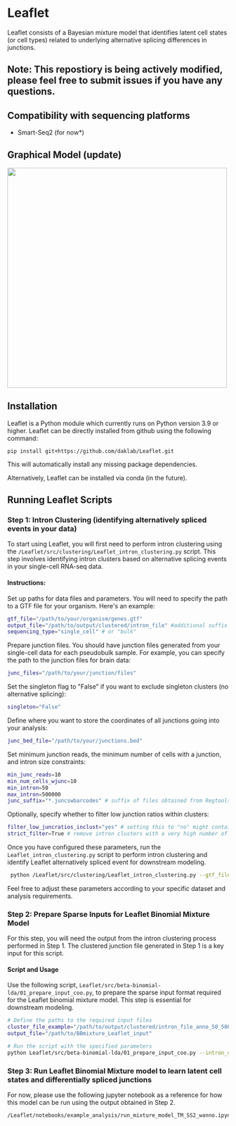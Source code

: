# Leaflet

Leaflet consists of a Bayesian mixture model that identifies latent cell states (or cell types) related to underlying alternative splicing differences in junctions. 

## Note: This repostiory is being actively modified, please feel free to submit issues if you have any questions.

## Compatibility with sequencing platforms 

- Smart-Seq2 (for now*)

## Graphical Model (update)
<img src="https://github.com/daklab/Leaflet/assets/23510936/3e147ba5-7ee8-47ae-b84c-5e99e0551acf" width="500">

## Installation

Leaflet is a Python module which currently runs on Python version 3.9 or higher. Leaflet can be directly installed from github using the following command:

```pip install git+https://github.com/daklab/Leaflet.git``` 

This will automatically install any missing package dependencies.

Alternatively, Leaflet can be installed via conda (in the future). 

## Running Leaflet Scripts

### Step 1: Intron Clustering (identifying alternatively spliced events in your data)

To start using Leaflet, you will first need to perform intron clustering using the `/Leaflet/src/clustering/Leaflet_intron_clustering.py` script. This step involves identifying intron clusters based on alternative splicing events in your single-cell RNA-seq data.

#### Instructions:

Set up paths for data files and parameters. You will need to specify the path to a GTF file for your organism. Here's an example:

```bash
gtf_file="/path/to/your/organism/genes.gtf"
output_file="/path/to/output/clustered/intron_file" #additional suffix will be added with params used
sequencing_type="single_cell" # or "bulk"
```
Prepare junction files. You should have junction files generated from your single-cell data for each pseudobulk sample. For example, you can specify the path to the junction files for brain data:

```bash
junc_files="/path/to/your/junction/files"
```   

Set the singleton flag to "False" if you want to exclude singleton clusters (no alternative splicing):

```bash
singleton="False"
```

Define where you want to store the coordinates of all junctions going into your analysis:

```bash
junc_bed_file="/path/to/your/junctions.bed"
```

Set minimum junction reads, the minimum number of cells with a junction, and intron size constraints:

```bash
min_junc_reads=10
min_num_cells_wjunc=10
min_intron=50
max_intron=500000
junc_suffix="*.juncswbarcodes" # suffix of files obtained from Regtools (make sure to append barcodes to extracted junctions!)
```

Optionally, specify whether to filter low junction ratios within clusters:

```bash
filter_low_juncratios_inclust="yes" # setting this to "no" might contain very lowly used junctions (relative to other junctions in cluster but would significantly speed up this step!)
strict_filter=True # remove intron clusters with a very high number of junctions 
```

Once you have configured these parameters, run the ```Leaflet_intron_clustering.py``` script to perform intron clustering and identify Leaflet alternatively spliced event for downstream modeling.

```bash
 python /Leaflet/src/clustering/Leaflet_intron_clustering.py --gtf_file $gtf_file --junc_files $junc_files --output_file $output_file --sequencing_type $sequencing_type --junc_suffix $junc_suffix --filter_low_juncratios_inclust $filter_low_juncratios_inclust
```

Feel free to adjust these parameters according to your specific dataset and analysis requirements.

### Step 2: Prepare Sparse Inputs for Leaflet Binomial Mixture Model

For this step, you will need the output from the intron clustering process performed in Step 1. The clustered junction file generated in Step 1 is a key input for this script.

#### Script and Usage

Use the following script, `Leaflet/src/beta-binomial-lda/01_prepare_input_coo.py`, to prepare the sparse input format required for the Leaflet binomial mixture model. This step is essential for downstream modeling.

```bash
# Define the paths to the required input files
cluster_file_example="/path/to/output/clustered/intron_file_anno_50_500000_5_5_0.01_single_cell.gz"
output_file="/path/to/BBmixture_Leaflet_input"

# Run the script with the specified parameters
python Leaflet/src/beta-binomial-lda/01_prepare_input_coo.py --intron_clusters $cluster_file --output_file $output_file --has_genes "yes" --chunk_size 20000 --train_val_test "no"
```

### Step 3: Run Leaflet Binomial Mixture model to learn latent cell states and differentially spliced junctions 

For now, please use the following jupyter notebook as a reference for how this model can be run using the output obtained in Step 2. 

```
/Leaflet/notebooks/example_analysis/run_mixture_model_TM_SS2_wanno.ipynb
```
